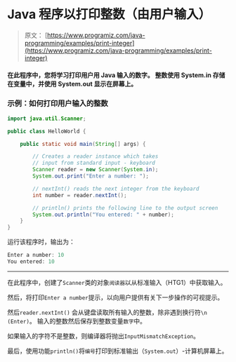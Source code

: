 # Java 程序以打印整数（由用户输入）

> 原文： [https://www.programiz.com/java-programming/examples/print-integer](https://www.programiz.com/java-programming/examples/print-integer)

#### 在此程序中，您将学习打印用户用 Java 输入的数字。 整数使用 System.in 存储在变量中，并使用 System.out 显示在屏幕上。

### 示例：如何打印用户输入的整数

```java
import java.util.Scanner;

public class HelloWorld {

    public static void main(String[] args) {

        // Creates a reader instance which takes
        // input from standard input - keyboard
        Scanner reader = new Scanner(System.in);
        System.out.print("Enter a number: ");

        // nextInt() reads the next integer from the keyboard
        int number = reader.nextInt();

        // println() prints the following line to the output screen
        System.out.println("You entered: " + number);
    }
}
```

运行该程序时，输出为：

```java
Enter a number: 10
You entered: 10
```

* * *

在此程序中，创建了`Scanner`类的对象`阅读器`以从标准输入（HTG1）中获取输入。

然后，将打印`Enter a number`提示，以向用户提供有关下一步操作的可视提示。

然后`reader.nextInt()` 会从键盘读取所有输入的整数，除非遇到换行符`\n (Enter)`。 输入的整数然后保存到整数变量`数字`中。

如果输入的字符不是整数，则编译器将抛出`InputMismatchException`。

最后，使用功能`println()`将`编号`打印到标准输出（`System.out`）-计算机屏幕上。
